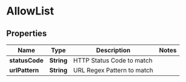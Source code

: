 

# AllowList

## Properties

Name | Type | Description | Notes
------------ | ------------- | ------------- | -------------
**statusCode** | **String** | HTTP Status Code to match | 
**urlPattern** | **String** | URL Regex Pattern to match | 



